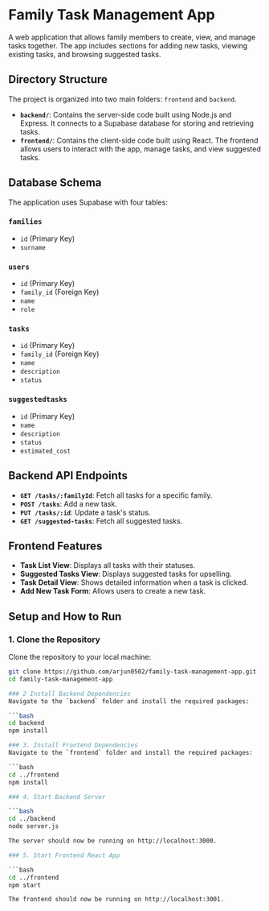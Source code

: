 # Family Task Management App

A web application that allows family members to create, view, and manage tasks together. The app includes sections for adding new tasks, viewing existing tasks, and browsing suggested tasks.

## Directory Structure

The project is organized into two main folders: `frontend` and `backend`.

- **`backend/`**: Contains the server-side code built using Node.js and Express. It connects to a Supabase database for storing and retrieving tasks.
- **`frontend/`**: Contains the client-side code built using React. The frontend allows users to interact with the app, manage tasks, and view suggested tasks.

## Database Schema

The application uses Supabase with four tables:

### `families`
- `id` (Primary Key)
- `surname`

### `users`
- `id` (Primary Key)
- `family_id` (Foreign Key)
- `name`
- `role`

### `tasks`
- `id` (Primary Key)
- `family_id` (Foreign Key)
- `name`
- `description`
- `status`

### `suggestedtasks`
- `id` (Primary Key)
- `name`
- `description`
- `status`
- `estimated_cost`

## Backend API Endpoints
- **`GET /tasks/:familyId`**: Fetch all tasks for a specific family.
- **`POST /tasks`**: Add a new task.
- **`PUT /tasks/:id`**: Update a task's status.
- **`GET /suggested-tasks`**: Fetch all suggested tasks.

## Frontend Features
- **Task List View**: Displays all tasks with their statuses.
- **Suggested Tasks View**: Displays suggested tasks for upselling.
- **Task Detail View**: Shows detailed information when a task is clicked.
- **Add New Task Form**: Allows users to create a new task.


## Setup and How to Run

### 1. Clone the Repository
Clone the repository to your local machine:
```bash
git clone https://github.com/arjun0502/family-task-management-app.git
cd family-task-management-app

### 2 Install Backend Dependencies
Navigate to the `backend` folder and install the required packages:

```bash
cd backend
npm install

### 3. Install Frontend Dependencies
Navigate to the `frontend` folder and install the required packages:

```bash
cd ../frontend
npm install

### 4. Start Backend Server 

```bash
cd ../backend
node server.js

The server should now be running on http://localhost:3000.

### 5. Start Frontend React App 

```bash
cd ../frontend
npm start

The frontend should now be running on http://localhost:3001.



